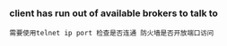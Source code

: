 ### client has run out of available brokers to talk to

```
需要使用telnet ip port 检查是否连通 防火墙是否开放端口访问
```
